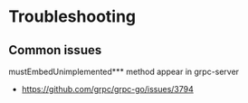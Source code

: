 # Troubleshooting

## Common issues
mustEmbedUnimplemented*** method appear in grpc-server
- https://github.com/grpc/grpc-go/issues/3794
